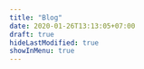 ```yaml
---
title: "Blog"
date: 2020-01-26T13:13:05+07:00
draft: true
hideLastModified: true
showInMenu: true
---
```


